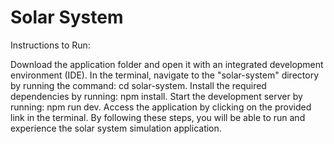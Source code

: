 # Solar System

Instructions to Run:

Download the application folder and open it with an integrated development environment (IDE).
In the terminal, navigate to the "solar-system" directory by running the command: cd solar-system.
Install the required dependencies by running: npm install.
Start the development server by running: npm run dev.
Access the application by clicking on the provided link in the terminal.
By following these steps, you will be able to run and experience the solar system simulation application.
